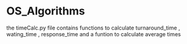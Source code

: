 # OS_Algorithms

the timeCalc.py file contains functions to calculate turnaround_time , wating_time , response_time and a funtion to calculate average times
